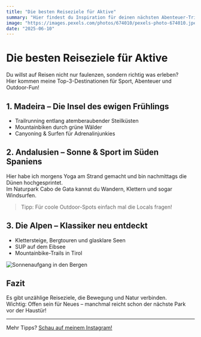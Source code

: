 ```yaml
---
title: "Die besten Reiseziele für Aktive"
summary: "Hier findest du Inspiration für deinen nächsten Abenteuer-Trip."
image: "https://images.pexels.com/photos/674010/pexels-photo-674010.jpeg?auto=compress&h=400"
date: "2025-06-10"
---
```


# Die besten Reiseziele für Aktive

Du willst auf Reisen nicht nur faulenzen, sondern richtig was erleben?  
Hier kommen meine Top-3-Destinationen für Sport, Abenteuer und Outdoor-Fun!

## 1. Madeira – Die Insel des ewigen Frühlings

- Trailrunning entlang atemberaubender Steilküsten
- Mountainbiken durch grüne Wälder
- Canyoning & Surfen für Adrenalinjunkies

## 2. Andalusien – Sonne & Sport im Süden Spaniens

Hier habe ich morgens Yoga am Strand gemacht und bin nachmittags die Dünen hochgesprintet.  
Im Naturpark Cabo de Gata kannst du Wandern, Klettern und sogar Windsurfen.

> Tipp: Für coole Outdoor-Spots einfach mal die Locals fragen!

## 3. Die Alpen – Klassiker neu entdeckt

- Klettersteige, Bergtouren und glasklare Seen
- SUP auf dem Eibsee
- Mountainbike-Trails in Tirol

![Sonnenaufgang in den Bergen](https://images.pexels.com/photos/674010/pexels-photo-674010.jpeg?auto=compress&h=400)

## Fazit

Es gibt unzählige Reiseziele, die Bewegung und Natur verbinden.  
Wichtig: Offen sein für Neues – manchmal reicht schon der nächste Park vor der Haustür!

---

Mehr Tipps? [Schau auf meinem Instagram!](https://instagram.com/fitandtrave_ai)
